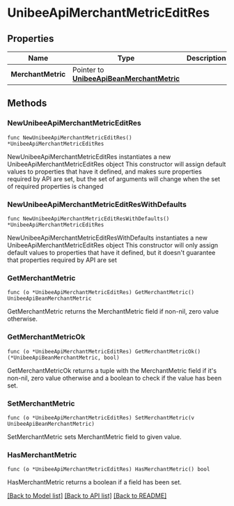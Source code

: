 # UnibeeApiMerchantMetricEditRes

## Properties

Name | Type | Description | Notes
------------ | ------------- | ------------- | -------------
**MerchantMetric** | Pointer to [**UnibeeApiBeanMerchantMetric**](UnibeeApiBeanMerchantMetric.md) |  | [optional] 

## Methods

### NewUnibeeApiMerchantMetricEditRes

`func NewUnibeeApiMerchantMetricEditRes() *UnibeeApiMerchantMetricEditRes`

NewUnibeeApiMerchantMetricEditRes instantiates a new UnibeeApiMerchantMetricEditRes object
This constructor will assign default values to properties that have it defined,
and makes sure properties required by API are set, but the set of arguments
will change when the set of required properties is changed

### NewUnibeeApiMerchantMetricEditResWithDefaults

`func NewUnibeeApiMerchantMetricEditResWithDefaults() *UnibeeApiMerchantMetricEditRes`

NewUnibeeApiMerchantMetricEditResWithDefaults instantiates a new UnibeeApiMerchantMetricEditRes object
This constructor will only assign default values to properties that have it defined,
but it doesn't guarantee that properties required by API are set

### GetMerchantMetric

`func (o *UnibeeApiMerchantMetricEditRes) GetMerchantMetric() UnibeeApiBeanMerchantMetric`

GetMerchantMetric returns the MerchantMetric field if non-nil, zero value otherwise.

### GetMerchantMetricOk

`func (o *UnibeeApiMerchantMetricEditRes) GetMerchantMetricOk() (*UnibeeApiBeanMerchantMetric, bool)`

GetMerchantMetricOk returns a tuple with the MerchantMetric field if it's non-nil, zero value otherwise
and a boolean to check if the value has been set.

### SetMerchantMetric

`func (o *UnibeeApiMerchantMetricEditRes) SetMerchantMetric(v UnibeeApiBeanMerchantMetric)`

SetMerchantMetric sets MerchantMetric field to given value.

### HasMerchantMetric

`func (o *UnibeeApiMerchantMetricEditRes) HasMerchantMetric() bool`

HasMerchantMetric returns a boolean if a field has been set.


[[Back to Model list]](../README.md#documentation-for-models) [[Back to API list]](../README.md#documentation-for-api-endpoints) [[Back to README]](../README.md)


